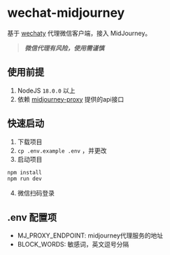# wechat-midjourney

基于 [wechaty](https://github.com/wechaty/wechaty) 代理微信客户端，接入 MidJourney。
> ***微信代理有风险，使用需谨慎***

## 使用前提
1. NodeJS `18.0.0` 以上
2. 依赖 [midjourney-proxy](https://github.com/novicezk/midjourney-proxy) 提供的api接口

## 快速启动
1. 下载项目
2. `cp .env.example .env` ，并更改
3. 启动项目
```sh
npm install
npm run dev
```
4. 微信扫码登录

## .env 配置项
- MJ_PROXY_ENDPOINT: midjourney代理服务的地址
- BLOCK_WORDS: 敏感词，英文逗号分隔
